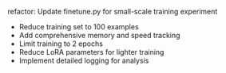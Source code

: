refactor: Update finetune.py for small-scale training experiment

- Reduce training set to 100 examples
- Add comprehensive memory and speed tracking
- Limit training to 2 epochs
- Reduce LoRA parameters for lighter training
- Implement detailed logging for analysis